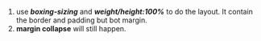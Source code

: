 1. use ***boxing-sizing*** and ***weight/height:100%*** to do the layout. It contain the border and padding but bot margin.
2. **margin collapse** will still happen.  